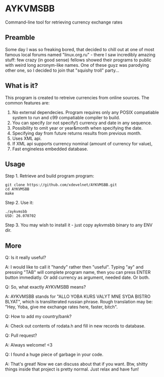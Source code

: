 # AYKVMSBB

Command-line tool for retrieving currency exchange rates

## Preamble

Some day I was so freaking bored, that decided to chill out at one of most famous local forums named "linux.org.ru" - there I saw incredibly amazing stuff: few crazy (in good sense) fellows showed their programs to public with weird long acronym-like names. One of these guyz was parodying other one, so I decided to join that "squishy troll" party...

## What is it?

This program is created to retreive currencies from online sources. The common features are:

1. No external dependecies. Program requires only any POSIX compatiable system to run and c99 compatiable compiler to build.
2. You can specify (or not specify!) currency and date in any sequence.
3. Possibility to omit year or year&month when specifying the date.
4. Specifying day from future returns results from previous month.
5. Uses XML api.
6. If XML api supports currency nominal (amount of currency for value),
7. Fast engineless embedded database.

## Usage

Step 1. Retrieve and build program program:
```
git clone https://github.com/xdevelnet/AYKVMSBB.git
cd AYKVMSBB
make
```
Step 2. Use it:
```
./aykvmsbb
USD: 26.070702
```
Step 3. You may wish to install it - just copy aykvmsbb binary to any ENV dir.

## More

Q: Is it really useful?

A: I would like to call it "handy" rather then "useful". Typing "ay" and pressing "TAB" will complete program name, then you can press ENTER button immediatly. Or add currency as argument, needed date. Or both.

Q: So, what exactly AYKVMSBB means?

A: AYKVMSBB stands for "ALLO YOBA KURS VALYT MNE SYDA BISTRO BLYAT", which is transliterated russian phrase. Rough translation may be: "Hey, Yoba, give me exchange rates here, faster, bitch".

Q: How to add my country/bank?

A: Check out contents of rodata.h and fill in new records to database.

Q: Pull request?

A: Always welcome! <3

Q: I found a huge piece of garbage in your code.

A: That's great! Now we can discuss about that if you want. Btw, shitty things inside that project is pretty normal. Just relax and have fun!
